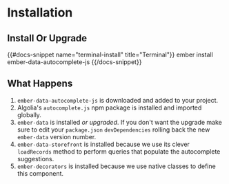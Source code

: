 # Installation

## Install Or Upgrade

{{#docs-snippet name="terminal-install" title="Terminal"}}
ember install ember-data-autocomplete-js
{{/docs-snippet}}

## What Happens

1. `ember-data-autocomplete-js` is downloaded and added to your project.
1. Algolia's `autocomplete.js` npm package is installed and imported globally.
1. `ember-data` is installed _or upgraded_. If you don't want the upgrade make sure
   to edit your `package.json` `devDependencies` rolling back the new `ember-data` version
   number.
1. `ember-data-storefront` is installed because we use its clever `loadRecords`
   method to perform queries that populate the autocomplete suggestions.
1. `ember-decorators` is installed because we use native classes to define this component.
